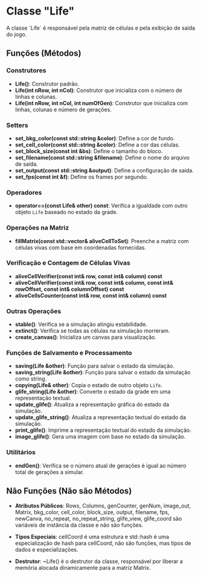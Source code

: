 # Classe "Life"

A classe ´Life` é responsável pela matriz de células e pela exibição de saída do jogo.

## Funções (Métodos)

### Construtores

- **Life()**: Construtor padrão.
- **Life(int nRow, int nCol)**: Construtor que inicializa com o número de linhas e colunas.
- **Life(int nRow, int nCol, int numOfGen)**: Construtor que inicializa com linhas, colunas e número de gerações.

### Setters

- **set_bkg_color(const std::string &color)**: Define a cor de fundo.
- **set_cell_color(const std::string &color)**: Define a cor das células.
- **set_block_size(const int &bs)**: Define o tamanho do bloco.
- **set_filename(const std::string &filename)**: Define o nome do arquivo de saída.
- **set_output(const std::string &output)**: Define a configuração de saída.
- **set_fps(const int &f)**: Define os frames por segundo.

### Operadores

- **operator==(const Life& other) const**: Verifica a igualdade com outro objeto `Life` baseado no estado da grade.

### Operações na Matriz

- **fillMatrix(const std::vector<cellCoord>& aliveCellToSet)**: Preenche a matriz com células vivas com base em coordenadas fornecidas.

### Verificação e Contagem de Células Vivas

- **aliveCellVerifier(const int& row, const int& column) const**
- **aliveCellVerifier(const int& row, const int& column, const int& rowOffset, const int& columnOffset) const**
- **aliveCellsCounter(const int& row, const int& column) const**

### Outras Operações

- **stable()**: Verifica se a simulação atingiu estabilidade.
- **extinct()**: Verifica se todas as células na simulação morreram.
- **create_canvas()**: Inicializa um canvas para visualização.

### Funções de Salvamento e Processamento

- **saving(Life &other)**: Função para salvar o estado da simulação.
- **saving_string(Life &other)**: Função para salvar o estado da simulação como string.
- **copying(Life& other)**: Copia o estado de outro objeto `Life`.
- **glife_string(Life &other)**: Converte o estado da grade em uma representação textual.
- **update_glife()**: Atualiza a representação gráfica do estado da simulação.
- **update_glife_string()**: Atualiza a representação textual do estado da simulação.
- **print_glife()**: Imprime a representação textual do estado da simulação.
- **image_glife()**: Gera uma imagem com base no estado da simulação.

### Utilitários

- **endGen()**: Verifica se o número atual de gerações é igual ao número total de gerações a simular.

## Não Funções (Não são Métodos)

- **Atributos Públicos**: Rows, Columns, genCounter, genNum, image_out, Matrix, bkg_color, cell_color, block_size, output, filename, fps, newCanva, no_repeat, no_repeat_string, glife_view, glife_coord são variáveis de instância da classe e não são funções.
  
- **Tipos Especiais**: cellCoord é uma estrutura e std::hash<cellCoord> é uma especialização de hash para cellCoord, não são funções, mas tipos de dados e especializações.

- **Destrutor**: ~Life() é o destrutor da classe, responsável por liberar a memória alocada dinamicamente para a matriz Matrix.

